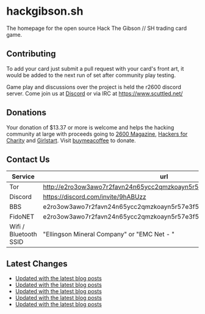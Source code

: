 # hackgibson.sh
The homepage for the open source Hack The Gibson // SH trading card game.


## Contributing

To add your card just submit a pull request with your card's front art, it would be added to the next run of set after community play testing.

Game play and discussions over the project is held the r2600 discord server. Come join us at [Discord](https://discord.com/invite/9hABUzz) or via IRC at https://www.scuttled.net/


## Donations

Your donation of $13.37 or more is welcome and helps the hacking community at large with proceeds going to [2600 Magazine](https://2600.com/), [Hackers for Charity](https://hackersforcharity.org) and [Girlstart](https://girlstart.org).  Visit [buymeacoffee](https://www.buymeacoffee.com/hackgibson.sh) to donate.


## Contact Us

Service | url
-|-
Tor | http://e2ro3ow3awo7r2favn24n65ycc2qmzkoayn5r57e3f56nvjwdcgg32ad.onion
Discord | https://discord.com/invite/9hABUzz
BBS | e2ro3ow3awo7r2favn24n65ycc2qmzkoayn5r57e3f56nvjwdcgg32ad.onion:23
FidoNET | e2ro3ow3awo7r2favn24n65ycc2qmzkoayn5r57e3f56nvjwdcgg32ad.onion:24554
Wifi / Bluetooth SSID | "Ellingson Mineral Company" or "EMC Net - <fidonet address>"

## Latest Changes
<!-- BLOG-POST-LIST:START -->
- [Updated with the latest blog posts](https://github.com/DFW2600/hackgibson.sh/commit/be4c7f40892513e3d344d40412081691e7a48afd)
- [Updated with the latest blog posts](https://github.com/DFW2600/hackgibson.sh/commit/63226127f98ad0a6c550b765eb156227049f1a0a)
- [Updated with the latest blog posts](https://github.com/DFW2600/hackgibson.sh/commit/511c2003b53d0a0e82a5d1fadd6ca1a6d4137c6f)
- [Updated with the latest blog posts](https://github.com/DFW2600/hackgibson.sh/commit/65b896b34a3e76f226ebba6d0285c636cb754f7f)
- [Updated with the latest blog posts](https://github.com/DFW2600/hackgibson.sh/commit/cd7efe2dbef0098227593975f6a98a1f7b196388)
<!-- BLOG-POST-LIST:END -->
